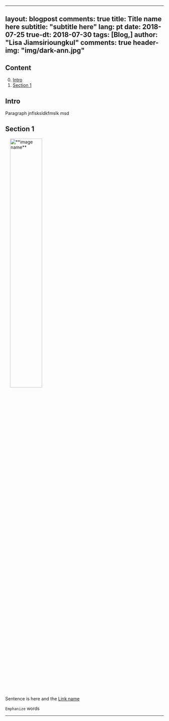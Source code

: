 
---
layout: blogpost
comments: true
title: Title name here
subtitle: "subtitle here"
lang: pt
date: 2018-07-25
true-dt: 2018-07-30
tags: [Blog,]
author: "Lisa Jiamsirioungkul"
comments: true
header-img: "img/dark-ann.jpg"
---
## Content

0. [Intro](#intro)
1. [Section 1](#S1)

## Intro <a name="intro"></a>

Paragraph jnflsksldkfmslk msd

## Section 1 <a name="S1"></a>

<img src="**imagelink**" alt="**image name**" class="img-responsive thumbnail pull-right" style="margin-left:3%; width:45%;">

Sentence is here and the [Link name](https://www.***.io/)

`Emphanize` words

***